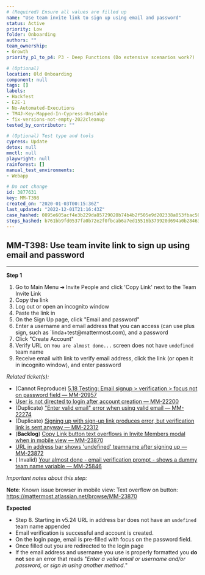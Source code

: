 ```yaml
---
# (Required) Ensure all values are filled up
name: "Use team invite link to sign up using email and password"
status: Active
priority: Low
folder: Onboarding
authors: ""
team_ownership: 
- Growth
priority_p1_to_p4: P3 - Deep Functions (Do extensive scenarios work?)

# (Optional)
location: Old Onboarding
component: null
tags: []
labels: 
- Hackfest
- E2E-1
- No-Automated-Executions
- TM4J-Key-Mapped-In-Cypress-Unstable
- fix-versions-not-empty-2022cleanup
tested_by_contributor: ""

# (Optional) Test type and tools
cypress: Update
detox: null
mmctl: null
playwright: null
rainforest: []
manual_test_environments: 
- Webapp

# Do not change
id: 3877631
key: MM-T398
created_on: "2020-01-03T00:15:36Z"
last_updated: "2022-12-01T21:16:43Z"
case_hashed: 0895e605acf4e3b229da85729020b74b4b2f505e9d202338a053fbac50cdc596b4e88fa6e98ad1d113e0239e556ce02e
steps_hashed: b761bb9fd0537fa0b72e2f0fbcab6a7ed15516b379920d694a0b28463cd8d36582e4fae3856b5bd47738f20d6deb9f86
---
```


<!-- (Auto-generated) Based on frontmatter's "key" and "name" -->

## MM-T398: Use team invite link to sign up using email and password

---

**Step 1**

1. Go to Main Menu ➜ Invite People and click 'Copy Link' next to the Team Invite Link
2. Copy the link
3. Log out or open an incognito window
4. Paste the link in
5. On the Sign Up page, click "Email and password"
6. Enter a username and email address that you can access (can use plus sign, such as \`linda+test\@mattermost.com), and a password
7. Click "Create Account"
8. Verify URL on `You are almost done...` screen does not have `undefined` team name
9. Receive email with link to verify email address, click the link (or open it in incognito window), and enter password

_Related ticket(s):_

- (Cannot Reproduce) [5.18 Testing: Email signup > verification > focus not on password field — MM-20957](https://mattermost.atlassian.net/browse/MM-20957)
- [User is not directed to login after account creation — MM-22200](https://mattermost.atlassian.net/browse/MM-22200)
- (Duplicate) ["Enter valid email" error when using valid email — MM-22274](https://mattermost.atlassian.net/browse/MM-22274)
- (Duplicate) [Signing up with sign-up link produces error, but verification link is sent anyway — MM-22312](https://mattermost.atlassian.net/browse/MM-22312)
- (**Backlog**) [Copy Link button text overflows in Invite Members modal when in mobile view — MM-23870](https://mattermost.atlassian.net/browse/MM-23870)
- [URL in address bar shows 'undefined' teamname after signing up — MM-23872](https://mattermost.atlassian.net/browse/MM-23872)
- ( Invalid) [Your almost done - email verification prompt - shows a dummy team name variable — MM-25846](https://mattermost.atlassian.net/browse/MM-25846)

_Important notes about this step:_

**Note**: Known issue browser in mobile view: Text overflow on button: <https://mattermost.atlassian.net/browse/MM-23870>

**Expected**

- Step 8. Starting in v5.24 URL in address bar does not have an `undefined` team name appended
- Email verification is successful and account is created.
- On the login page, email is pre-filled with focus on the password field.
- Once filled out you are redirected to the login page
- If the email address and username you use is properly formatted you **do not** see an error that reads "_Enter a valid email or username and/or password, or sign in using another method._"
